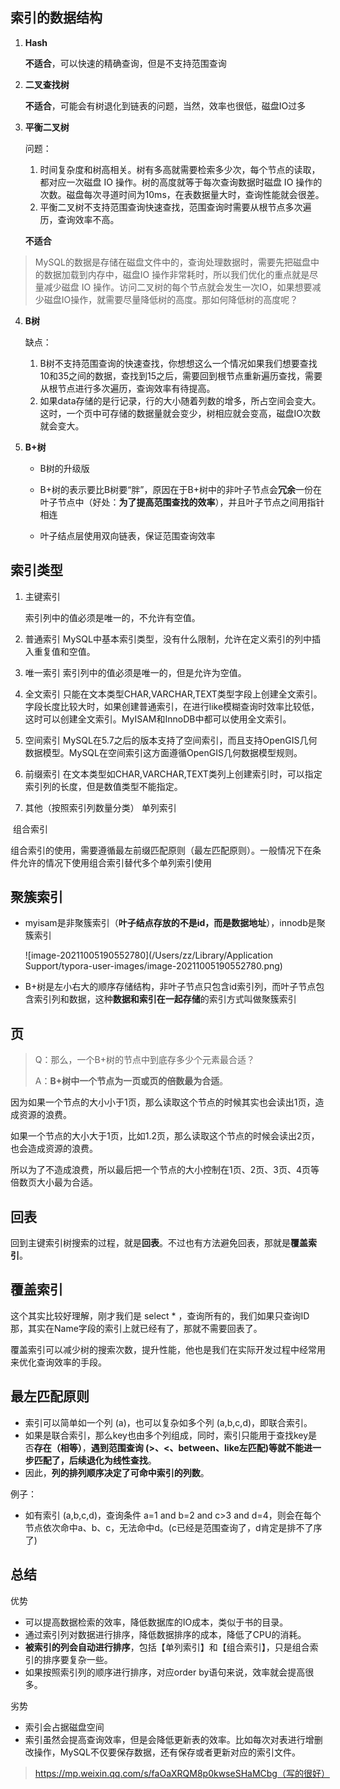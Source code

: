 ## 索引的数据结构

1. **Hash**

   **不适合**，可以快速的精确查询，但是不支持范围查询

2. **二叉查找树**

   **不适合**，可能会有树退化到链表的问题，当然，效率也很低，磁盘IO过多

3. **平衡二叉树**

   问题：

   1. 时间复杂度和树高相关。树有多高就需要检索多少次，每个节点的读取，都对应一次磁盘 IO 操作。树的高度就等于每次查询数据时磁盘 IO 操作的次数。磁盘每次寻道时间为10ms，在表数据量大时，查询性能就会很差。
   2. 平衡二叉树不支持范围查询快速查找，范围查询时需要从根节点多次遍历，查询效率不高。

   **不适合**

   

> MySQL的数据是存储在磁盘文件中的，查询处理数据时，需要先把磁盘中的数据加载到内存中，磁盘IO 操作非常耗时，所以我们优化的重点就是尽量减少磁盘 IO 操作。访问二叉树的每个节点就会发生一次IO，如果想要减少磁盘IO操作，就需要尽量降低树的高度。那如何降低树的高度呢？


4. **B树**

   缺点：

   1. B树不支持范围查询的快速查找，你想想这么一个情况如果我们想要查找10和35之间的数据，查找到15之后，需要回到根节点重新遍历查找，需要从根节点进行多次遍历，查询效率有待提高。
   2. 如果data存储的是行记录，行的大小随着列数的增多，所占空间会变大。这时，一个页中可存储的数据量就会变少，树相应就会变高，磁盘IO次数就会变大。

5. **B+树**

   - B树的升级版

   - B+树的表示要比B树要“胖”，原因在于B+树中的非叶子节点会**冗余**一份在叶子节点中（好处：**为了提高范围查找的效率**），并且叶子节点之间用指针相连
   
   - 叶子结点层使用双向链表，保证范围查询效率
   
   

## 索引类型

1. 主键索引

   索引列中的值必须是唯一的，不允许有空值。

2. 普通索引
   MySQL中基本索引类型，没有什么限制，允许在定义索引的列中插入重复值和空值。

3. 唯一索引
   索引列中的值必须是唯一的，但是允许为空值。

4. 全文索引
   只能在文本类型CHAR,VARCHAR,TEXT类型字段上创建全文索引。字段长度比较大时，如果创建普通索引，在进行like模糊查询时效率比较低，这时可以创建全文索引。MyISAM和InnoDB中都可以使用全文索引。

5. 空间索引
   MySQL在5.7之后的版本支持了空间索引，而且支持OpenGIS几何数据模型。MySQL在空间索引这方面遵循OpenGIS几何数据模型规则。

6. 前缀索引
   在文本类型如CHAR,VARCHAR,TEXT类列上创建索引时，可以指定索引列的长度，但是数值类型不能指定。

7. 其他（按照索引列数量分类）
   单列索引

​       组合索引

​      组合索引的使用，需要遵循最左前缀匹配原则（最左匹配原则）。一般情况下在条件允许的情况下使用组合索引替代多个单列索引使用



## 聚簇索引

- myisam是非聚簇索引（**叶子结点存放的不是id，而是数据地址**），innodb是聚簇索引

  ![image-20211005190552780](/Users/zz/Library/Application Support/typora-user-images/image-20211005190552780.png)

- B+树是左小右大的顺序存储结构，非叶子节点只包含id索引列，而叶子节点包含索引列和数据，这种**数据和索引在一起存储**的索引方式叫做聚簇索引



## 页

> Q：那么，一个B+树的节点中到底存多少个元素最合适？
>
> A：**B+树中一个节点为一页或页的倍数最为合适**。

因为如果一个节点的大小小于1页，那么读取这个节点的时候其实也会读出1页，造成资源的浪费。

如果一个节点的大小大于1页，比如1.2页，那么读取这个节点的时候会读出2页，也会造成资源的浪费。

所以为了不造成浪费，所以最后把一个节点的大小控制在1页、2页、3页、4页等倍数页大小最为合适。



## 回表

回到主键索引树搜索的过程，就是**回表**。不过也有方法避免回表，那就是**覆盖索引**。



## 覆盖索引

这个其实比较好理解，刚才我们是 select * ，查询所有的，我们如果只查询ID那，其实在Name字段的索引上就已经有了，那就不需要回表了。

覆盖索引可以减少树的搜索次数，提升性能，他也是我们在实际开发过程中经常用来优化查询效率的手段。



## 最左匹配原则

- 索引可以简单如一个列 (a)，也可以复杂如多个列 (a,b,c,d)，即联合索引。
- 如果是联合索引，那么key也由多个列组成，同时，索引只能用于查找key是否**存在（相等）**，**遇到范围查询 (>、<、between、like左匹配)等就不能进一步匹配了，后续退化为线性查找**。
- 因此，**列的排列顺序决定了可命中索引的列数**。

例子：

- 如有索引 (a,b,c,d)，查询条件 a=1 and b=2 and c>3 and d=4，则会在每个节点依次命中a、b、c，无法命中d。(c已经是范围查询了，d肯定是排不了序了)



## 总结

优势

- 可以提高数据检索的效率，降低数据库的IO成本，类似于书的目录。
- 通过索引列对数据进行排序，降低数据排序的成本，降低了CPU的消耗。
- **被索引的列会自动进行排序**，包括【单列索引】和【组合索引】，只是组合索引的排序要复杂一些。
- 如果按照索引列的顺序进行排序，对应order by语句来说，效率就会提高很多。

劣势

- 索引会占据磁盘空间
- 索引虽然会提高查询效率，但是会降低更新表的效率。比如每次对表进行增删改操作，MySQL不仅要保存数据，还有保存或者更新对应的索引文件。





> https://mp.weixin.qq.com/s/faOaXRQM8p0kwseSHaMCbg（写的很好）

